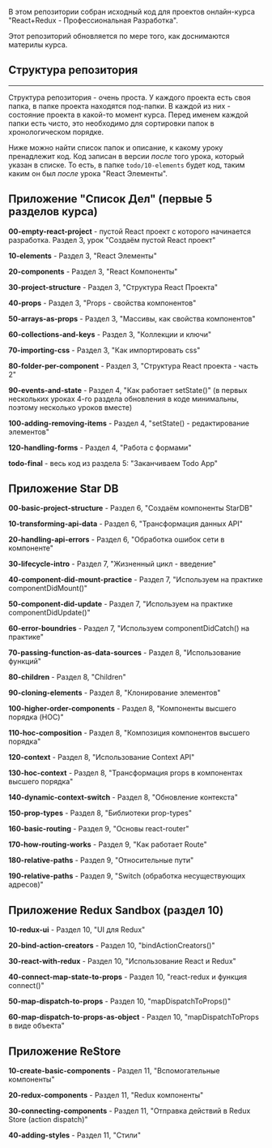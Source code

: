В этом репозитории собран исходный код для проектов онлайн-курса "React+Redux - Профессиональная Разработка".

Этот репозиторий обновляется по мере того, как доснимаются материлы курса. 

Структура репозитория
------
------
Структура репозитория - очень проста. У каждого проекта есть своя папка, в папке проекта находятся под-папки. В каждой из них - состояние проекта в какой-то момент курса. Перед именем каждой папки есть чисто, это необходимо для сортировки папок в хронологическом порядке.

Ниже можно найти список папок и описание, к какому уроку пренадлежит код. Код записан в версии *после* того урока, который указан в списке. То есть, в папке `todo/10-elements` будет код, таким каким он был *после* урока "React Элементы".

Приложение "Список Дел" (первые 5 разделов курса)
------

**00-empty-react-project** - пустой React проект с которого начинается разработка. Раздел 3, урок "Создаём пустой React проект"

**10-elements** - Раздел 3, "React Элементы"

**20-components** - Раздел 3, "React Компоненты"

**30-project-structure** - Раздел 3, "Структура React Проекта"

**40-props** - Раздел 3, "Props - свойства компонентов"

**50-arrays-as-props** - Раздел 3, "Массивы, как свойства компонентов"

**60-collections-and-keys** - Раздел 3, "Коллекции и ключи"

**70-importing-css** - Раздел 3, "Как импортировать css"

**80-folder-per-component** - Раздел 3, "Структура React проекта - часть 2"

**90-events-and-state** - Раздел 4, "Как работает setState()" (в первых нескольких уроках 4-го раздела обновления в коде минимальны, поэтому несколько уроков вместе)

**100-adding-removing-items** - Раздел 4, "setState() - редактирование элементов"

**120-handling-forms** - Раздел 4, "Работа с формами"

**todo-final** - весь код из раздела 5: "Заканчиваем Todo App"

Приложение Star DB
------

**00-basic-project-structure** - Раздел 6, "Создаём компоненты StarDB"

**10-transforming-api-data** - Раздел 6, "Трансформация данных API"

**20-handling-api-errors** - Раздел 6, "Обработка ошибок сети в компоненте"

**30-lifecycle-intro** - Раздел 7, "Жизненный цикл - введение"

**40-component-did-mount-practice** - Раздел 7, "Используем на практике componentDidMount()"

**50-component-did-update** - Раздел 7, "Используем на практике componentDidUpdate()"

**60-error-boundries** - Раздел 7, "Используем componentDidCatch() на практике"

**70-passing-function-as-data-sources** - Раздел 8, "Использование функций"

**80-children** - Раздел 8, "Children"

**90-cloning-elements** - Раздел 8, "Клонирование элементов"

**100-higher-order-components** - Раздел 8, "Компоненты высшего порядка (HOC)"

**110-hoc-composition** - Раздел 8, "Композиция компонентов высшего порядка"

**120-context** - Раздел 8, "Использование Context API"

**130-hoc-context** - Раздел 8, "Трансформация props в компонентах высшего порядка"

**140-dynamic-context-switch** - Раздел 8, "Обновление контекста"

**150-prop-types** - Раздел 8, "Библиотеки prop-types"

**160-basic-routing** - Раздел 9, "Основы react-router"

**170-how-routing-works** - Pаздел 9, "Как работает Route"

**180-relative-paths** - Pаздел 9, "Относительные пути"

**190-relative-paths** - Pаздел 9, "Switch (обработка несуществующих адресов)"


Приложение Redux Sandbox (раздел 10)
------

**10-redux-ui** - Pаздел 10, "UI для Redux"

**20-bind-action-creators** - Pаздел 10, "bindActionCreators()"

**30-react-with-redux** - Pаздел 10, "Использование React и Redux" 

**40-connect-map-state-to-props** - Pаздел 10, "react-redux и функция connect()"

**50-map-dispatch-to-props** - Pаздел 10, "mapDispatchToProps()"

**60-map-dispatch-to-props-as-object** - Раздел 10, "mapDispatchToProps в виде объекта"


Приложение ReStore
------

**10-create-basic-components** - Pаздел 11, "Вспомогательные компоненты"

**20-redux-components** - Pаздел 11, "Redux компоненты"

**30-connecting-components** - Pаздел 11, "Отправка действий в Redux Store (action dispatch)"

**40-adding-styles** - Pаздел 11, "Стили"

